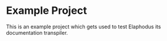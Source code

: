 # Example Project

This is an example project which gets used to test Elaphodus its documentation transpiler.
